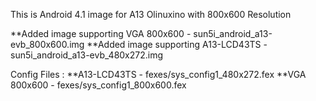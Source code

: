 This is Android 4.1 image for A13 Olinuxino with 800x600 Resolution

**Added image supporting VGA 800x600 - sun5i_android_a13-evb_800x600.img
**Added image supporting A13-LCD43TS - sun5i_android_a13-evb_480x272.img

Config Files :
**A13-LCD43TS - fexes/sys_config1_480x272.fex
**VGA 800x600 - fexes/sys_config1_800x600.fex

